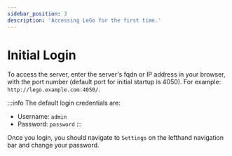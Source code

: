 ```yaml
---
sidebar_position: 3
description: 'Accessing LeGo for the first time.'
---
```


# Initial Login

To access the server, enter the server's fqdn or IP address in your browser, 
with the port number (default port for initial startup is 4050). For example: 
`http://lego.example.com:4050/`.

:::info
The default login credentials are:
- Username: `admin`
- Password: `password`
:::

Once you login, you should navigate to `Settings` on the lefthand navigation
bar and change your password.
